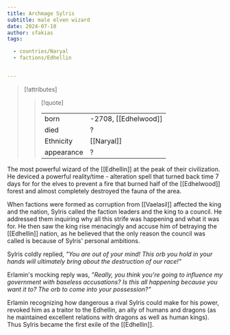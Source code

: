 ```yaml
---
title: Archmage Sylris
subtitle: male elven wizard
date: 2024-07-10
author: sfakias
tags:

  - countries/Naryal
  - factions/Edhellin


---
```

> [!attributes]
> 
> > [!quote]
> >
> > | | |
> > | --- | --- |
> > | born | -2708, [[Edhelwood]] |
> > | died | ? |
> > | Ethnicity | [[Naryal]] |
> > | appearance | ? |

The most powerful wizard of the [[Edhellin]] at the peak of their civilization. He deviced a powerful reality/time - alteration spell that turned back time 7 days for for the elves to prevent a fire that burned half of the [[Edhelwood]] forest and almost completely destroyed the fauna of the area.

When factions were formed as corruption from [[Vaelasil]] affected the king and the nation, Sylris called the faction leaders and the king to a council. He addressed them inquiring why all this strife was happening and what it was for. He then saw the king rise menacingly and accuse him of betraying the [[Edhellin]] nation, as he believed that the only reason the council was called is because of Sylris' personal ambitions.

Sylris coldly replied, _"You are out of your mind! This orb you hold in your hands will ultimately bring about the destruction of our race!"_

Erlamin's mocking reply was, _"Really, you think you're going to influence my government with baseless accusations? Is this all happening because you want it to? The orb to come into your possession?"_

Erlamin recognizing how dangerous a rival Sylris could make for his power, revoked him as a traitor to the Edhellin, an ally of humans and dragons (as he maintained excellent relations with dragons as well as human kings). Thus Sylris became the first exile of the [[Edhellin]].